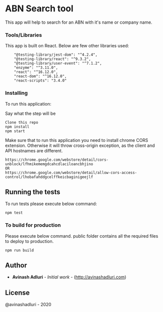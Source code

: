 # ABN Search tool

This app will help to search for an ABN with it's name or company name.

### Tools/Libraries

This app is built on React. Below are few other libraries used:

```
    "@testing-library/jest-dom": "^4.2.4",
    "@testing-library/react": "^9.3.2",
    "@testing-library/user-event": "^7.1.2",
    "enzyme": "^3.11.0",
    "react": "^16.12.0",
    "react-dom": "^16.12.0",
    "react-scripts": "3.4.0"

```

### Installing

To run this application:

Say what the step will be

```
Clone this repo
npm install
npm start
```

Make sure that to run this application you need to install chrome CORS extension. Otherwise it will throw cross-origin exception, as the client and API hostnames are different.

```
https://chrome.google.com/webstore/detail/cors-unblock/lfhmikememgdcahcdlaciloancbhjino
OR
https://chrome.google.com/webstore/detail/allow-cors-access-control/lhobafahddgcelffkeicbaginigeejlf
```

## Running the tests

To run tests please execute below command:

```
npm test
```

### To build for production

Please execute below command. public folder contains all the required files to deploy to production.

```
npm run build
``` 

## Author

* **Avinash Adluri** - *Initial work* - (http://avinashadluri.com)
 

## License

@avinashadluri - 2020
 
